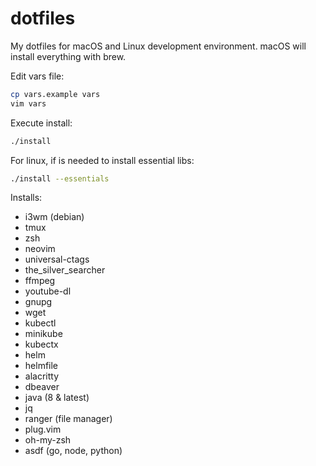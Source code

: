 # dotfiles

My dotfiles for macOS and Linux development environment.
macOS will install everything with brew.

Edit vars file:
```sh
cp vars.example vars
vim vars
```

Execute install:
```sh
./install
```

For linux, if is needed to install essential libs:
```sh
./install --essentials
```

Installs:
- i3wm (debian)
- tmux
- zsh
- neovim
- universal-ctags
- the_silver_searcher
- ffmpeg
- youtube-dl
- gnupg
- wget
- kubectl
- minikube
- kubectx
- helm
- helmfile
- alacritty
- dbeaver
- java (8 & latest)
- jq
- ranger (file manager)
- plug.vim
- oh-my-zsh
- asdf (go, node, python)
